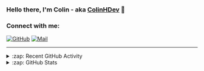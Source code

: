 ### Hello there, I'm Colin - aka [ColinHDev](https://github.com/ColinHDev) 👋

### Connect with me:

<a href="https://github.com/ColinHDev"><img src="https://img.icons8.com/bubbles/60/000000/github.png" alt="GitHub"/></a>
<a href="mailto:colinheidfeld@gmail.com"><img src="https://img.icons8.com/bubbles/60/000000/gmail-new.png" alt="Mail"/></a>


---


<details>
  <summary>:zap: Recent GitHub Activity</summary>

<!--START_SECTION:activity-->
1. 🔒 Closed issue [#1920](https://github.com/OpenEnergyPlatform/ontology/issues/1920) in [OpenEnergyPlatform/ontology](https://github.com/OpenEnergyPlatform/ontology)
2. 🎉 Merged PR [#1921](https://github.com/OpenEnergyPlatform/ontology/pull/1921) in [OpenEnergyPlatform/ontology](https://github.com/OpenEnergyPlatform/ontology)
3. 💪 Opened PR [#1921](https://github.com/OpenEnergyPlatform/ontology/pull/1921) in [OpenEnergyPlatform/ontology](https://github.com/OpenEnergyPlatform/ontology)
4. ❗ Opened issue [#1920](https://github.com/OpenEnergyPlatform/ontology/issues/1920) in [OpenEnergyPlatform/ontology](https://github.com/OpenEnergyPlatform/ontology)
5. ❗ Opened issue [#113](https://github.com/ColinHDev/CPlot/issues/113) in [ColinHDev/CPlot](https://github.com/ColinHDev/CPlot)
6. 🗣 Commented on [#109](https://github.com/ColinHDev/CPlot/issues/109#issuecomment-2306026994) in [ColinHDev/CPlot](https://github.com/ColinHDev/CPlot)
7. 🔒 Closed issue [#109](https://github.com/ColinHDev/CPlot/issues/109) in [ColinHDev/CPlot](https://github.com/ColinHDev/CPlot)
8. 🗣 Commented on [#112](https://github.com/ColinHDev/CPlot/issues/112#issuecomment-2306017353) in [ColinHDev/CPlot](https://github.com/ColinHDev/CPlot)
9. 🔒 Closed issue [#112](https://github.com/ColinHDev/CPlot/issues/112) in [ColinHDev/CPlot](https://github.com/ColinHDev/CPlot)
10. 🗣 Commented on [#2](https://github.com/ColinHDev/libAsyncEvent/pull/2#issuecomment-2306012766) in [ColinHDev/libAsyncEvent](https://github.com/ColinHDev/libAsyncEvent)
<!--END_SECTION:activity-->

</details>

<details>
  <summary>:zap: GitHub Stats</summary>

  <img alt="ColinHDev's GitHub Stats" src="https://github-readme-stats.vercel.app/api?username=ColinHDev&theme=dark&count_private=true&show_icons=true&hide_rank=true&include_all_commits=true" />
  <img alt="ColinHDev's GitHub Stats" src="https://github-readme-stats.vercel.app/api/top-langs/?username=ColinHDev&theme=dark&show_icons=true" />
  <img alt="ColinHDev's GitHub Stats" src="https://github-profile-trophy.vercel.app/?username=ColinHDev&theme=darkhub" />

</details>
